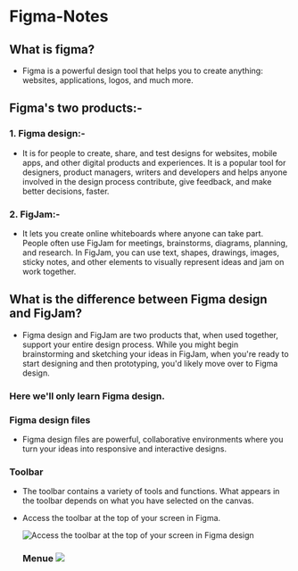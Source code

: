 # Figma-Notes

## What is figma?
- Figma is a powerful design tool that helps you to create anything: websites, applications, logos, and much more.

## Figma's two products:-
### 1. Figma design:-
   - It is for people to create, share, and test designs for websites, mobile apps, and other digital products and experiences. It is a popular tool for designers, product managers, writers and developers and helps anyone involved in the design process contribute, give feedback, and make better decisions, faster.
### 2. FigJam:-
   - It lets you create online whiteboards where anyone can take part. People often use FigJam for meetings, brainstorms, diagrams, planning, and research. In FigJam, you can use text, shapes, drawings, images, sticky notes, and other elements to visually represent ideas and jam on work together.

## What is the difference between Figma design and FigJam?
- Figma design and FigJam are two products that, when used together, support your entire design process. While you might begin brainstorming and sketching your ideas in FigJam, when you're ready to start designing and then prototyping, you'd likely move over to Figma design.

### Here we'll only learn Figma design.

### Figma design files
  - Figma design files are powerful, collaborative environments where you turn your ideas into responsive and interactive designs.

### Toolbar
  - The toolbar contains a variety of tools and functions. What appears in the toolbar depends on what you have selected on the canvas.
  - Access the toolbar at the top of your screen in Figma.

    ![Access the toolbar at the top of your screen in Figma design](https://help.figma.com/hc/article_attachments/7006828857623)

    ### Menue ![](https://theme.zdassets.com/theme_assets/9325143/d821828a28a7fecc40d85eb86a3cf383263083a3.svg)
